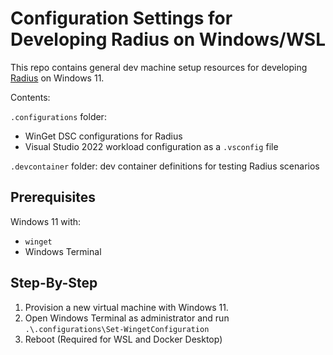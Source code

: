 # Configuration Settings for Developing Radius on Windows/WSL

This repo contains general dev machine setup resources for developing [Radius](https://github.com/radius-project/) on Windows 11.

Contents:

`.configurations` folder:

- WinGet DSC configurations for Radius
- Visual Studio 2022 workload configuration as a `.vsconfig` file

`.devcontainer` folder: dev container definitions for testing Radius scenarios

## Prerequisites

Windows 11 with:

- `winget`
- Windows Terminal

## Step-By-Step

1. Provision a new virtual machine with Windows 11.
1. Open Windows Terminal as administrator and run `.\.configurations\Set-WingetConfiguration`
1. Reboot (Required for WSL and Docker Desktop)
